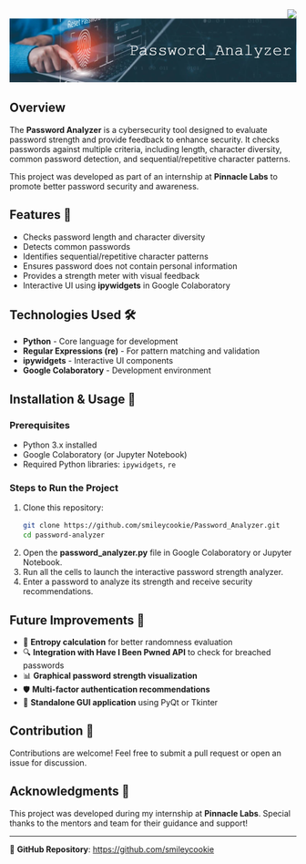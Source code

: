 <img align="right" src="https://visitor-badge.laobi.icu/badge?page_id=smileycookie.Password_Analyzer" />

![Password Analyzer](https://github.com/smileycookie/Password_Analyzer/blob/72e26ae6e525bba21bec6683082d800f5309dd73/Password_Analyzer.png) 

## Overview
The **Password Analyzer** is a cybersecurity tool designed to evaluate password strength and provide feedback to enhance security. It checks passwords against multiple criteria, including length, character diversity, common password detection, and sequential/repetitive character patterns.

This project was developed as part of an internship at **Pinnacle Labs** to promote better password security and awareness.

## Features 🚀
-  Checks password length and character diversity
-  Detects common passwords
-  Identifies sequential/repetitive character patterns
-  Ensures password does not contain personal information
-  Provides a strength meter with visual feedback
-  Interactive UI using **ipywidgets** in Google Colaboratory

## Technologies Used 🛠️
- **Python** - Core language for development
- **Regular Expressions (re)** - For pattern matching and validation
- **ipywidgets** - Interactive UI components
- **Google Colaboratory** - Development environment

## Installation & Usage 📌

### Prerequisites
- Python 3.x installed
- Google Colaboratory (or Jupyter Notebook)
- Required Python libraries: `ipywidgets`, `re`

### Steps to Run the Project
1. Clone this repository:
   ```bash
   git clone https://github.com/smileycookie/Password_Analyzer.git
   cd password-analyzer
   ```
2. Open the **password_analyzer.py** file in Google Colaboratory or Jupyter Notebook.
3. Run all the cells to launch the interactive password strength analyzer.
4. Enter a password to analyze its strength and receive security recommendations.

## Future Improvements 🔮
- 🔄 **Entropy calculation** for better randomness evaluation
- 🔍 **Integration with Have I Been Pwned API** to check for breached passwords
- 📊 **Graphical password strength visualization**
- 🛡️ **Multi-factor authentication recommendations**
- 📌 **Standalone GUI application** using PyQt or Tkinter

## Contribution 🤝
Contributions are welcome! Feel free to submit a pull request or open an issue for discussion.

## Acknowledgments 🎉
This project was developed during my internship at **Pinnacle Labs**. Special thanks to the mentors and team for their guidance and support!

---
🔗 **GitHub Repository**: https://github.com/smileycookie

